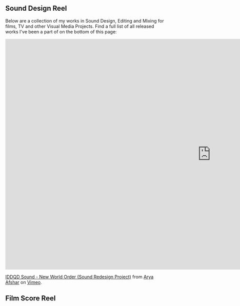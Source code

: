 
## Sound Design Reel

Below are a collection of my works in Sound Design, Editing and Mixing for films, TV and other Visual Media Projects. Find a full list of all released works I've been a part of on the bottom of this page:

<iframe src="https://player.vimeo.com/video/341695880?h=6abe8bfee1" width="1280" height="720" frameborder="0" allow="autoplay; fullscreen; picture-in-picture" allowfullscreen></iframe>
<p><a href="https://vimeo.com/341695880">IDDQD Sound - New World Order (Sound Redesign Project)</a> from <a href="https://vimeo.com/iddqdsound">Arya Afshar</a> on <a href="https://vimeo.com">Vimeo</a>.</p>

## Film Score Reel


